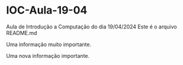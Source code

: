 # IOC-Aula-19-04
Aula de Introdução a Computação do dia 19/04/2024
Este é o arquivo README.md

Uma informação muito importante.

Uma nova informação importante.
